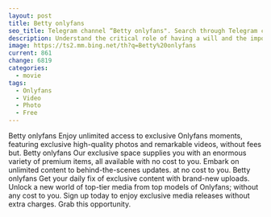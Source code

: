 ```yaml
---
layout: post
title: Betty onlyfans
seo_title: Telegram channel “Betty onlyfans". Search through Telegram channels. Catalog of telegram channels.
description: Understand the critical role of having a will and the importance of estate planning for your family's future.
image: https://ts2.mm.bing.net/th?q=Betty%20onlyfans
current: 861
change: 6819
categories:
  - movie
tags: 
  - Onlyfans
  - Video
  - Photo
  - Free
---
```


Betty onlyfans Enjoy unlimited access to exclusive Onlyfans moments, featuring exclusive high-quality photos and remarkable videos, without fees but. Betty onlyfans Our exclusive space supplies you with an enormous variety of premium items, all available with no cost to you. Embark on unlimited content to behind-the-scenes updates. at no cost to you. Betty onlyfans Get your daily fix of exclusive content with brand-new uploads. Unlock a new world of top-tier media from top models of Onlyfans; without any cost to you. Sign up today to enjoy exclusive media releases without extra charges. Grab this opportunity.
